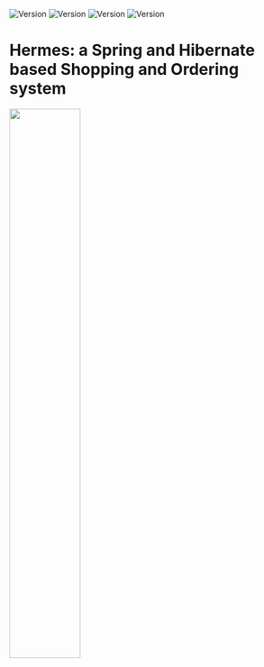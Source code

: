 ![Version](https://img.shields.io/badge/version-1.3.1-blue)
![Version](https://img.shields.io/badge/milestones-1-brightgreen)
![Version](https://img.shields.io/badge/Library-SpringMVC-orange)
![Version](https://img.shields.io/badge/Library-Hibernate-red)

# Hermes: a Spring and Hibernate based Shopping and Ordering system

<img src="images/shopping.jpg" width="50%" height="50%">
